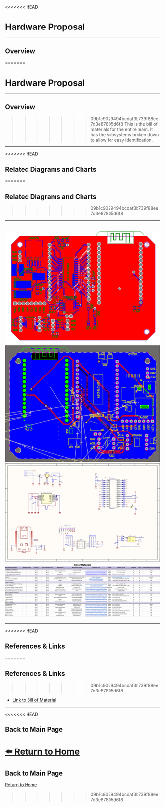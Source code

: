 <<<<<<< HEAD
# **Hardware Proposal**

---

## **Overview**  
=======
#  **Hardware Proposal**

---

##  **Overview**  
>>>>>>> 09b1c9029494bcdaf3b739f88ee7d3e87805d6f8
This is the bill of materials for the entire team. It has the subsystems broken down to allow for easy identification. 

---

<<<<<<< HEAD
## **Related Diagrams and Charts**  
=======
##  **Related Diagrams and Charts**  
>>>>>>> 09b1c9029494bcdaf3b739f88ee7d3e87805d6f8

---
![Schematic 1](./image/schematics.png)
![Schematic 2](./image/schematics2.png)
![Final Schematic](./image/final_schematic.png)
![Bill of Materials](./image/BillofMaterials.png)
---

---

<<<<<<< HEAD
## **References & Links**  
=======
##  **References & Links**  
>>>>>>> 09b1c9029494bcdaf3b739f88ee7d3e87805d6f8
- [Link to Bill of Material](https://docs.google.com/spreadsheets/d/1E694PXnCqo_rhAm-UmbHUEZWXKCB4VisozdUPeEv6-w/edit?gid=0#gid=0)

---

<<<<<<< HEAD
## **Back to Main Page**  
[⬅️ Return to Home](./index.md)
=======
##  **Back to Main Page**  
[ Return to Home](./index.md)
>>>>>>> 09b1c9029494bcdaf3b739f88ee7d3e87805d6f8
```

